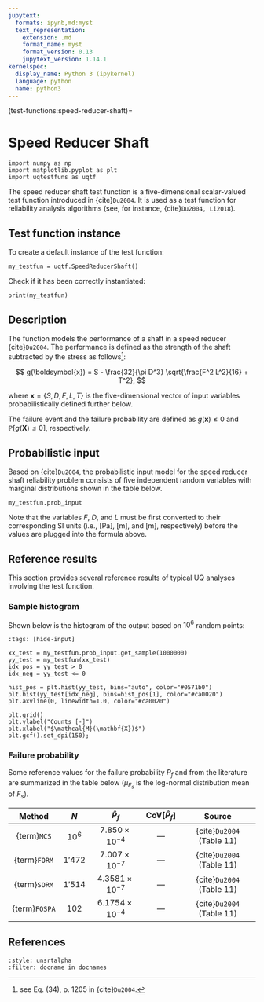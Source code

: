 ```yaml
---
jupytext:
  formats: ipynb,md:myst
  text_representation:
    extension: .md
    format_name: myst
    format_version: 0.13
    jupytext_version: 1.14.1
kernelspec:
  display_name: Python 3 (ipykernel)
  language: python
  name: python3
---
```


(test-functions:speed-reducer-shaft)=
# Speed Reducer Shaft

```{code-cell} ipython3
import numpy as np
import matplotlib.pyplot as plt
import uqtestfuns as uqtf
```

The speed reducer shaft test function is a five-dimensional scalar-valued
test function introduced in {cite}`Du2004`. It is used as a test function for reliability
analysis algorithms (see, for instance, {cite}`Du2004, Li2018`).

## Test function instance

To create a default instance of the test function:

```{code-cell} ipython3
my_testfun = uqtf.SpeedReducerShaft()
```

Check if it has been correctly instantiated:

```{code-cell} ipython3
print(my_testfun)
```

## Description

The function models the performance of a shaft in a speed reducer {cite}`Du2004`.
The performance is defined as the strength of the shaft subtracted by the
stress as follows[^location]:

$$
g(\boldsymbol{x}) = S - \frac{32}{\pi D^3} \sqrt{\frac{F^2 L^2}{16} + T^2},
$$

where $\boldsymbol{x} = \{ S, D, F, L, T \}$
is the five-dimensional vector of input variables probabilistically defined
further below.

The failure event and the failure probability are defined as
$g(\boldsymbol{x}) \leq 0$ and $\mathbb{P}[g(\boldsymbol{X}) \leq 0]$,
respectively.

## Probabilistic input

Based on {cite}`Du2004`, the probabilistic input model
for the speed reducer shaft reliability problem consists of five independent
random variables with marginal distributions shown in the table below.

```{code-cell} ipython3
my_testfun.prob_input
```

Note that the variables $F$, $D$, and $L$ must be first converted to their
corresponding SI units (i.e., $[\mathrm{Pa}]$, $[\mathrm{m}]$,
and $[\mathrm{m}]$, respectively) before the values are plugged
into the formula above.


## Reference results

This section provides several reference results of typical UQ analyses involving
the test function.

### Sample histogram

Shown below is the histogram of the output based on $10^6$ random points:

```{code-cell} ipython3
:tags: [hide-input]

xx_test = my_testfun.prob_input.get_sample(1000000)
yy_test = my_testfun(xx_test)
idx_pos = yy_test > 0
idx_neg = yy_test <= 0

hist_pos = plt.hist(yy_test, bins="auto", color="#0571b0")
plt.hist(yy_test[idx_neg], bins=hist_pos[1], color="#ca0020")
plt.axvline(0, linewidth=1.0, color="#ca0020")

plt.grid()
plt.ylabel("Counts [-]")
plt.xlabel("$\mathcal{M}(\mathbf{X})$")
plt.gcf().set_dpi(150);
```

### Failure probability

Some reference values for the failure probability $P_f$ and from the literature
are summarized in the table below ($\mu_{F_s}$ is the log-normal distribution
mean of $F_s$).

|    Method     |   $N$   |       $\hat{P}_f$       | $\mathrm{CoV}[\hat{P}_f]$ |           Source           |
|:-------------:|:-------:|:-----------------------:|:-------------------------:|:--------------------------:|
|  {term}`MCS`  | $10^6$  | $7.850 \times 10^{-4}$  |          &#8212;          | {cite}`Du2004` (Table 11)  |
| {term}`FORM`  | $1'472$ | $7.007 \times 10^{-7}$  |          &#8212;          | {cite}`Du2004` (Table 11)  |
| {term}`SORM`  | $1'514$ | $4.3581 \times 10^{-7}$ |          &#8212;          | {cite}`Du2004` (Table 11)  |
| {term}`FOSPA` |  $102$  | $6.1754 \times 10^{-4}$ |          &#8212;          | {cite}`Du2004` (Table 11)  |

## References

```{bibliography}
:style: unsrtalpha
:filter: docname in docnames
```

[^location]: see Eq. (34), p. 1205 in {cite}`Du2004`.
